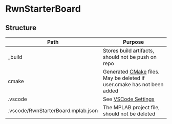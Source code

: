 
# RwnStarterBoard

## Structure

| Path                               | Purpose                                                           |
|------------------------------------|                                                                  -|
| _build                             | Stores build artifacts, should not be push on repo               |
| cmake                              | Generated [CMake](https://cmake.org/) files. May be deleted if user.cmake has not been added         |
| .vscode                            | See [VSCode Settings](https://code.visualstudio.com/docs/getstarted/settings)                        |
| .vscode/RwnStarterBoard.mplab.json | The MPLAB project file, should not be deleted                                                        |

